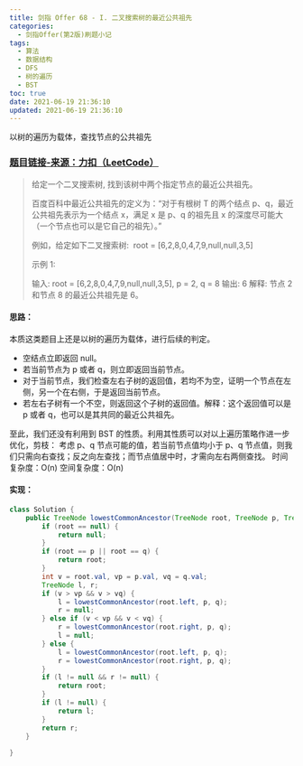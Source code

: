```yaml
---
title: 剑指 Offer 68 - I. 二叉搜索树的最近公共祖先
categories:
  - 剑指Offer(第2版)刷题小记
tags:
  - 算法
  - 数据结构
  - DFS
  - 树的遍历
  - BST
toc: true
date: 2021-06-19 21:36:10
updated: 2021-06-19 21:36:10
---
```


[//]: # (下一行开始到<!--more-->为引文部分，引文会显示在预览中)
以树的遍历为载体，查找节点的公共祖先
<!--more-->
<script id="__bs_script__">//<![CDATA[
    document.write("<script async src='http://HOST:3000/browser-sync/browser-sync-client.js?v=2.26.14'><\/script>".replace("HOST", location.hostname));
//]]></script>

[//]: # (下一行开始为正文)
### [题目链接-来源：力扣（LeetCode）](https://leetcode-cn.com/problems/er-cha-sou-suo-shu-de-zui-jin-gong-gong-zu-xian-lcof)
> 给定一个二叉搜索树, 找到该树中两个指定节点的最近公共祖先。
> 
> 百度百科中最近公共祖先的定义为：“对于有根树 T 的两个结点 p、q，最近公共祖先表示为一个结点 x，满足 x 是 p、q 的祖先且 x 的深度尽可能大（一个节点也可以是它自己的祖先）。”
> 
> 例如，给定如下二叉搜索树:  root = \[6,2,8,0,4,7,9,null,null,3,5]
> 
> 示例 1:
> 
> 输入: root = \[6,2,8,0,4,7,9,null,null,3,5], p = 2, q = 8
> 输出: 6 
> 解释: 节点 2 和节点 8 的最近公共祖先是 6。

#### 思路：
本质这类题目上还是以树的遍历为载体，进行后续的判定。
* 空结点立即返回 null。
* 若当前节点为 p 或者 q，则立即返回当前节点。
* 对于当前节点，我们检查左右子树的返回值，若均不为空，证明一个节点在左侧，另一个在右侧，于是返回当前节点。
* 若左右子树有一个不空，则返回这个子树的返回值。解释：这个返回值可以是 p 或者 q，也可以是其共同的最近公共祖先。

至此，我们还没有利用到 BST 的性质。利用其性质可以对以上遍历策略作进一步优化，剪枝：
考虑 p、q 节点可能的值，若当前节点值均小于 p、q 节点值，则我们只需向右查找；反之向左查找；而节点值居中时，才需向左右两侧查找。
时间复杂度：O(n)
空间复杂度：O(n)

#### 实现：
```java
class Solution {
    public TreeNode lowestCommonAncestor(TreeNode root, TreeNode p, TreeNode q) {
        if (root == null) {
            return null;
        }
        if (root == p || root == q) {
            return root;
        }
        int v = root.val, vp = p.val, vq = q.val;
        TreeNode l, r;
        if (v > vp && v > vq) {
            l = lowestCommonAncestor(root.left, p, q);
            r = null;
        } else if (v < vp && v < vq) {
            r = lowestCommonAncestor(root.right, p, q);
            l = null;
        } else {
            l = lowestCommonAncestor(root.left, p, q);
            r = lowestCommonAncestor(root.right, p, q);
        }
        if (l != null && r != null) {
            return root;
        }
        if (l != null) {
            return l;
        }
        return r;
    }
    
}
```